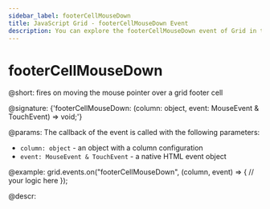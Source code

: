 ```yaml
---
sidebar_label: footerCellMouseDown
title: JavaScript Grid - footerCellMouseDown Event 
description: You can explore the footerCellMouseDown event of Grid in the documentation of the DHTMLX JavaScript UI library. Browse developer guides and API reference, try out code examples and live demos, and download a free 30-day evaluation version of DHTMLX Suite.
---
```


# footerCellMouseDown

@short: fires on moving the mouse pointer over a grid footer cell

@signature: {'footerCellMouseDown: (column: object, event: MouseEvent & TouchEvent) => void;'}

@params:
The callback of the event is called with the following parameters:

- `column: object` - an object with a column configuration
- `event: MouseEvent & TouchEvent` - a native HTML event object

@example:
grid.events.on("footerCellMouseDown", (column, event) => {
    // your logic here
});

@descr:
